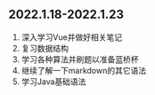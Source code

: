 ## 2022.1.18-2022.1.23
1. 深入学习Vue并做好相关笔记
2. 复习数据结构
3. 学习各种算法并刷题以准备蓝桥杯
4. 继续了解一下markdown的其它语法
5. 学习Java基础语法
